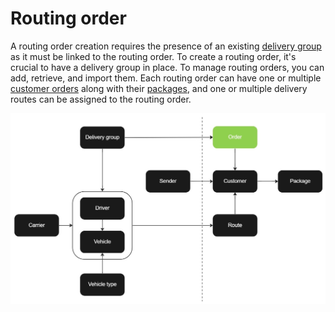 # Routing order

A routing order creation requires the presence of an existing [delivery group](delivery_group.md) as it must be linked to the routing order. To create a routing order, it's crucial to have a delivery group in place. To manage routing orders, you can add, retrieve, and import them. Each routing order can have one or multiple [customer orders](customer_order.md) along with their [packages](package.md), and one or multiple delivery routes can be assigned to the routing order.

![Order](images/flowchart_order.jpg)
